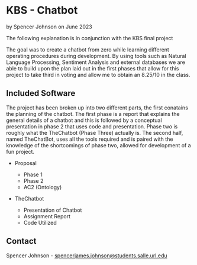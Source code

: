 # KBS - Chatbot

by Spencer Johnson
on June 2023

The following explanation is in conjunction with the KBS final project

The goal was to create a chatbot from zero while learning different operating procedures during development. By using tools such as Natural Language Processing, Sentiment Analysis and external databases we are able to build upon the plan laid out in the first phases that allow for this project to take third in voting and allow me to obtain an 8.25/10 in the class.


## Included Software

The project has been broken up into two different parts, the first conatains the planning of the chatbot. The first phase is a report that explains the general details of a chatbot and this is followed by a conceptual presentation in phase 2 that uses code and presentation. Phase two is roughly what the TheChatbot (Phase Three) actually is. The second half, named TheChatBot, uses all the tools required and is paired with the knowledge of the shortcomings of phase two, allowed for development of a fun project. 
     
* Proposal
    * Phase 1
    * Phase 2
    * AC2 (Ontology)
     
* TheChatbot 
    * Presentation of Chatbot
    * Assignment Report
    * Code Utilized

## Contact

Spencer Johnson - spencerjames.johnson@students.salle.url.edu
